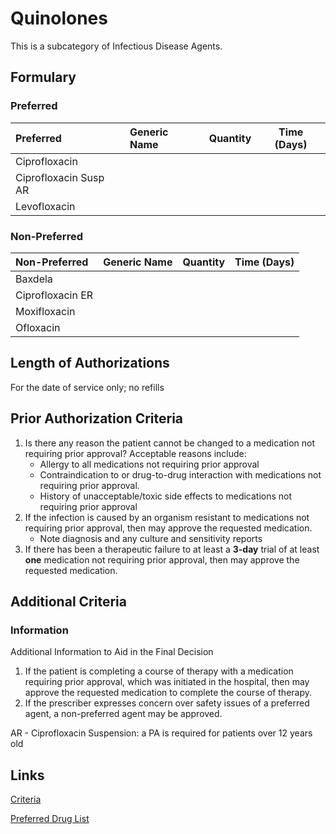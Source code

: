 # Quinolones

This is a subcategory of Infectious Disease Agents.

## Formulary

### Preferred

| Preferred             | Generic Name | Quantity | Time (Days) |
| :-------------------- | :----------- | :------: | :---------: |
| Ciprofloxacin         |              |          |             |
| Ciprofloxacin Susp AR |              |          |             |
| Levofloxacin          |              |          |             |

### Non-Preferred

| Non-Preferred    | Generic Name | Quantity | Time (Days) |
| :--------------- | :----------- | :------: | :---------: |
| Baxdela          |              |          |             |
| Ciprofloxacin ER |              |          |             |
| Moxifloxacin     |              |          |             |
| Ofloxacin        |              |          |             |

## Length of Authorizations

For the date of service only; no refills

## Prior Authorization Criteria

1.  Is there any reason the patient cannot be changed to a medication not requiring prior approval? Acceptable reasons include:
    -   Allergy to all medications not requiring prior approval
    -   Contraindication to or drug-to-drug interaction with medications not requiring prior approval.
    -   History of unacceptable/toxic side effects to medications not requiring prior approval
2.  If the infection is caused by an organism resistant to medications not requiring prior approval, then may approve the requested medication.
    -   Note diagnosis and any culture and sensitivity reports
3.  If there has been a therapeutic failure to at least a **3-day** trial of at least **one** medication not requiring prior approval, then may approve the requested medication.

## Additional Criteria

### Information

Additional Information to Aid in the Final Decision

1.  If the patient is completing a course of therapy with a medication requiring prior approval, which was initiated in the hospital, then may approve the requested medication to complete the course of therapy.
2.  If the prescriber expresses concern over safety issues of a preferred agent, a non-preferred agent may be approved.

AR - Ciprofloxacin Suspension: a PA is required for patients over 12 years old

## Links

[Criteria](https://pharmacy.medicaid.ohio.gov/sites/default/files/20221001_UPDL_Criteria_APPROVED.pdf#page=76)

[Preferred Drug List](https://pharmacy.medicaid.ohio.gov/sites/default/files/20221001_UPDL_APPROVED_.pdf#page=26)
